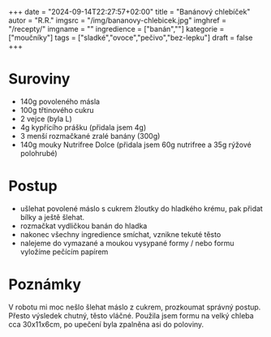 
+++
date = "2024-09-14T22:27:57+02:00"
title = "Banánový chlebíček"
autor = "R.R."
imgsrc = "/img/bananovy-chlebicek.jpg"
imghref = "/recepty/"
imgname = ""
ingredience = ["banán",""]
kategorie = ["moučníky"]
tags = ["sladké","ovoce","pečivo","bez-lepku"]
draft = false
+++


# Suroviny
- 140g povoleného másla
- 100g třtinového cukru
- 2 vejce (byla L)
- 4g kypřícího prášku (přidala jsem 4g)
- 3 menší rozmačkané zralé banány (300g)
- 140g mouky Nutrifree Dolce (přidala jsem 60g nutrifree a 35g rýžové polohrubé)

# Postup
- ušlehat povolené máslo s cukrem žloutky do hladkého krému, pak přidat bílky a ještě šlehat.
- rozmačkat vydličkou banán do hladka
- nakonec všechny ingredience smíchat, vznikne tekuté těsto
- nalejeme do vymazané a moukou vysypané formy / nebo formu vyložíme pečícím papírem 


# Poznámky
V robotu mi moc nešlo šlehat máslo z cukrem, prozkoumat správný postup. Přesto výsledek chutný, těsto vláčné.
Použila jsem formu na velký chleba cca 30x11x6cm, po upečení byla zpalněna asi do poloviny. 


<!-- --> 